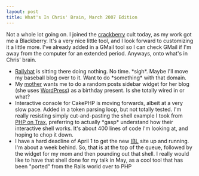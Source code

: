 ```yaml
--- 
layout: post
title: What's In Chris' Brain, March 2007 Edition
---
```

<p>Not a whole lot going on.  I joined the <a href="http://www.blackberry.net">crackberry</a> cult today, as my work got me a Blackberry.  It's a very nice little tool, and I look forward to customizing it a little more.  I've already added in a GMail tool so I can check GMail if I'm away from the computer for an extended period.  Anyways, onto what's in Chris' brain.</p>
<p>
<ul>
<li><a href="http://rallyhat.com">Rallyhat</a> is sitting there doing nothing.  No time.  *sigh*.  Maybe I'll move my baseball blog over to it.  Want to do *something* with that domain.</li>
<li>My <a href="http://www.teachersatrisk.com">mother</a> wants me to do a random posts sidebar widget for her blog (she uses <a href="http://www.wordpress.org">WordPress</a>) as a birthday present.  Is she totally wired in or what?</li>
<li>Interactive console for CakePHP is moving forwards, albeit at a very slow pace.  Added in a token parsing loop, but not totally tested.  I'm really resisting simply cut-and-pasting the shell example I took from <a href="http://www.phpontrax.com/">PHP on Trax</a>, preferring to actually *gasp* understand how their interactive shell works.  It's about 400 lines of code I'm looking at, and hoping to chop it down.</li>
<li>I have a hard deadline of April 1 to get the new <a href="http://www.ibl.org">IBL</a> site up and running.  I'm about a week behind.  So, that is at the top of the queue, followed by the widget for my mom and then pounding out that shell.  I really would like to have that shell done for my talk in May, as a cool tool that has been "ported" from the Rails world over to PHP</li>
</ul></p>

